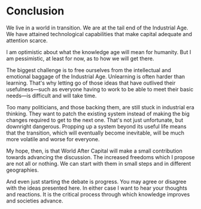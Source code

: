 # Conclusion

We live in a world in transition. We are at the tail end of the Industrial Age. We have attained technological capabilities that make capital adequate and attention scarce. 

I am optimistic about what the knowledge age will mean for humanity. But I am pessimistic, at least for now, as to how we will get there.

The biggest challenge is to free ourselves from the intellectual and emotional baggage of the Industrial Age. Unlearning is often harder than learning. That&apos;s why letting go of those ideas that have outlived their usefulness&mdash;such as everyone having to work to be able to meet their basic needs&mdash;is difficult and will take time.

Too many politicians, and those backing them, are still stuck in industrial era thinking. They want to patch the existing system instead of making the big changes required to get to the next one. That&apos;s not just unfortunate, but downright dangerous. Propping up a system beyond its useful life means that the transition, which will eventually become inevitable, will be much more volatile and worse for everyone.

My hope, then, is that World After Capital will make a small contribution towards advancing the discussion. The increased freedoms which I propose are not all or nothing. We can start with them in small steps and in different geographies. 

And even just starting the debate is progress. You may agree or disagree with the ideas presented here. In either case I want to hear your thoughts and reactions. It is the critical process through which knowledge improves and societies advance. 

